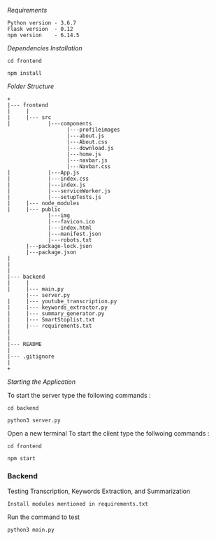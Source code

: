 *Requirements*
```
Python version - 3.6.7
Flask version  - 0.12
npm version    - 6.14.5
```

*Dependencies Installation*
```
cd frontend
```
```
npm install
```

*Folder Structure*
```
+
|--- frontend
|     |
|     |--- src
|            |---components
                   |---profileimages
                   |---about.js
                   |---About.css
                   |---download.js
                   |---home.js
                   |---navbar.js
                   |---Navbar.css
|            |---App.js
|            |---index.css
|            |---index.js
|            |---serviceWorker.js
|            |---setupTests.js
|     |--- node_modules
|     |--- public
             |---img
             |---favicon.ico
             |---index.html
             |---manifest.json
             |---robots.txt
      |---package-lock.json
      |---package.json
|
|
|
|--- backend
|     |
|     |--- main.py
      |--- server.py
|     |--- youtube_transcription.py
|     |--- keywords_extractor.py
|     |--- summary_generator.py
|     |--- SmartStoplist.txt
|     |--- requirements.txt
|
|
|--- README
|
|--- .gitignore
|
+

```


*Starting the Application*

To start the server type the following  commands :
```
cd backend
```
```
python3 server.py
```
Open a new terminal
To start the client type the follwoing commands :
```
cd frontend
```

```
npm start
```
### **Backend**
Testing Transcription, Keywords Extraction, and Summarization

```
Install modules mentioned in requirements.txt
```

Run the command to test

```
python3 main.py
```
